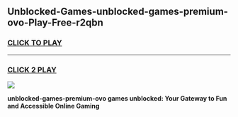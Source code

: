 
## Unblocked-Games-unblocked-games-premium-ovo-Play-Free-r2qbn
<h3>
<a href="https://premium76.site?title=unblocked-games-premium-ovo&ref=23A">CLICK TO PLAY</a></h3>
<hr>

<h3>
<a href="https://premium76.site?title=unblocked-games-premium-ovo&ref=23A">CLICK 2 PLAY</a>
  
</h3>

<a href="https://premium76.site?title=unblocked-games-premium-ovo&ref=23A"><img src="https://clearcache.store/games.png"></a>


**unblocked-games-premium-ovo games unblocked: Your Gateway to Fun and Accessible Online Gaming**
